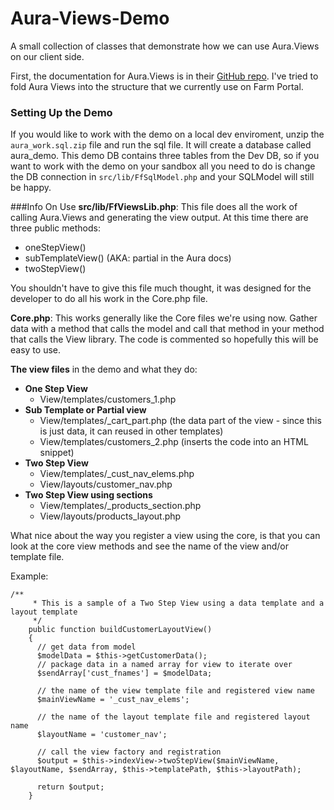 # Aura-Views-Demo
A small collection of classes that demonstrate how we can use Aura.Views on our client side.

First, the documentation for Aura.Views is in their [GitHub repo](https://github.com/auraphp/Aura.View). I've tried to fold Aura Views into the structure that we currently use on Farm Portal.
### Setting Up the Demo
If you would like to work with the demo on a local dev enviroment, unzip the `aura_work.sql.zip` file and run the sql file. It will create a database called aura_demo. This demo DB contains three tables from the Dev DB, so if you want to work with the demo on your sandbox all you need to do is change the DB connection in `src/lib/FfSqlModel.php` and your SQLModel will still be happy.

###Info On Use
**src/lib/FfViewsLib.php**: This file does all the work of calling Aura.Views and generating the view output. At this time there are three public methods:
- oneStepView()
- subTemplateView() (AKA: partial in the Aura docs)
- twoStepView()

You shouldn't have to give this file much thought, it was designed for the developer to do all his work in the Core.php file.

**Core.php**: This works generally like the Core files we're using now. Gather data with a method that calls the model and call that method in your method that calls the View library. The code is commented so hopefully this will be easy to use.

**The view files** in the demo and what they do:
- **One Step View**
  - View/templates/customers_1.php
- **Sub Template or Partial view**
  - View/templates/_cart_part.php (the data part of the view - since this is just data, it can reused in other templates)
  - View/templates/customers_2.php (inserts the code into an HTML snippet)
- **Two Step View**
  - View/templates/_cust_nav_elems.php
  - View/layouts/customer_nav.php
- **Two Step View using sections**
  - View/templates/_products_section.php
  - View/layouts/products_layout.php

What nice about the way you register a view using the core, is that you can look at the core view methods and see the name of the view and/or template file. 

Example:
```
/**
     * This is a sample of a Two Step View using a data template and a layout template
     */
    public function buildCustomerLayoutView()
    {
      // get data from model
      $modelData = $this->getCustomerData();
      // package data in a named array for view to iterate over
      $sendArray['cust_fnames'] = $modelData;
      
      // the name of the view template file and registered view name
      $mainViewName = '_cust_nav_elems';
      
      // the name of the layout template file and registered layout name
      $layoutName = 'customer_nav';
      
      // call the view factory and registration
      $output = $this->indexView->twoStepView($mainViewName, $layoutName, $sendArray, $this->templatePath, $this->layoutPath);

      return $output;
    }
```
